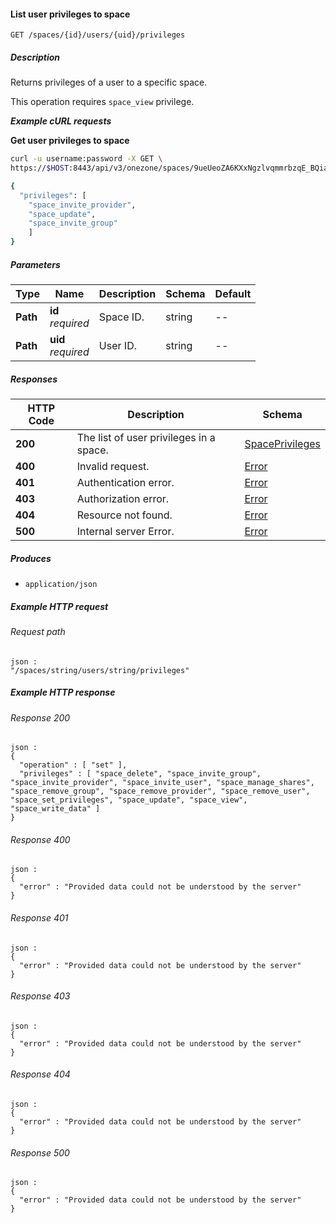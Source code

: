 
<a name="list_space_user_privileges"></a>
#### List user privileges to space
```
GET /spaces/{id}/users/{uid}/privileges
```


##### Description
Returns privileges of a user to a specific space.

This operation requires `space_view` privilege.

***Example cURL requests***

**Get user privileges to space**
```bash
curl -u username:password -X GET \
https://$HOST:8443/api/v3/onezone/spaces/9ueUeoZA6KXxNgzlvqmmrbzqE_BQiaHEEDC21sY1Kuc/users/lb0NvUXIVguzjQ3dBOXAyd1c61fWKB5dKJDQ6YvB7a0/privileges

{
  "privileges": [
    "space_invite_provider",
    "space_update",
    "space_invite_group"
    ]
}
```


##### Parameters

|Type|Name|Description|Schema|Default|
|---|---|---|---|---|
|**Path**|**id**  <br>*required*|Space ID.|string|--|
|**Path**|**uid**  <br>*required*|User ID.|string|--|


##### Responses

|HTTP Code|Description|Schema|
|---|---|---|
|**200**|The list of user privileges in a space.|[SpacePrivileges](../definitions/SpacePrivileges.md#spaceprivileges)|
|**400**|Invalid request.|[Error](../definitions/Error.md#error)|
|**401**|Authentication error.|[Error](../definitions/Error.md#error)|
|**403**|Authorization error.|[Error](../definitions/Error.md#error)|
|**404**|Resource not found.|[Error](../definitions/Error.md#error)|
|**500**|Internal server Error.|[Error](../definitions/Error.md#error)|


##### Produces

* `application/json`


##### Example HTTP request

###### Request path
```
json :
"/spaces/string/users/string/privileges"
```


##### Example HTTP response

###### Response 200
```
json :
{
  "operation" : [ "set" ],
  "privileges" : [ "space_delete", "space_invite_group", "space_invite_provider", "space_invite_user", "space_manage_shares", "space_remove_group", "space_remove_provider", "space_remove_user", "space_set_privileges", "space_update", "space_view", "space_write_data" ]
}
```


###### Response 400
```
json :
{
  "error" : "Provided data could not be understood by the server"
}
```


###### Response 401
```
json :
{
  "error" : "Provided data could not be understood by the server"
}
```


###### Response 403
```
json :
{
  "error" : "Provided data could not be understood by the server"
}
```


###### Response 404
```
json :
{
  "error" : "Provided data could not be understood by the server"
}
```


###### Response 500
```
json :
{
  "error" : "Provided data could not be understood by the server"
}
```



